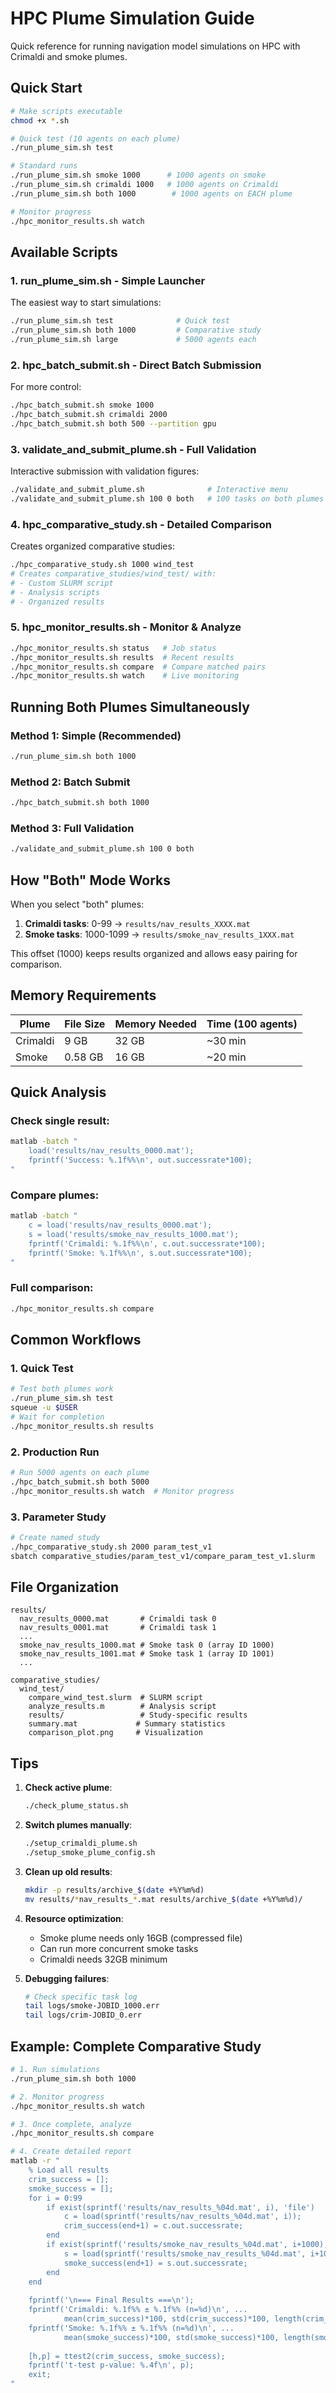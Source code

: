 # HPC Plume Simulation Guide

Quick reference for running navigation model simulations on HPC with Crimaldi and smoke plumes.

## Quick Start

```bash
# Make scripts executable
chmod +x *.sh

# Quick test (10 agents on each plume)
./run_plume_sim.sh test

# Standard runs
./run_plume_sim.sh smoke 1000      # 1000 agents on smoke
./run_plume_sim.sh crimaldi 1000   # 1000 agents on Crimaldi
./run_plume_sim.sh both 1000        # 1000 agents on EACH plume

# Monitor progress
./hpc_monitor_results.sh watch
```

## Available Scripts

### 1. **run_plume_sim.sh** - Simple Launcher
The easiest way to start simulations:
```bash
./run_plume_sim.sh test              # Quick test
./run_plume_sim.sh both 1000         # Comparative study
./run_plume_sim.sh large             # 5000 agents each
```

### 2. **hpc_batch_submit.sh** - Direct Batch Submission
For more control:
```bash
./hpc_batch_submit.sh smoke 1000
./hpc_batch_submit.sh crimaldi 2000
./hpc_batch_submit.sh both 500 --partition gpu
```

### 3. **validate_and_submit_plume.sh** - Full Validation
Interactive submission with validation figures:
```bash
./validate_and_submit_plume.sh              # Interactive menu
./validate_and_submit_plume.sh 100 0 both   # 100 tasks on both plumes
```

### 4. **hpc_comparative_study.sh** - Detailed Comparison
Creates organized comparative studies:
```bash
./hpc_comparative_study.sh 1000 wind_test
# Creates comparative_studies/wind_test/ with:
# - Custom SLURM script
# - Analysis scripts
# - Organized results
```

### 5. **hpc_monitor_results.sh** - Monitor & Analyze
```bash
./hpc_monitor_results.sh status   # Job status
./hpc_monitor_results.sh results  # Recent results
./hpc_monitor_results.sh compare  # Compare matched pairs
./hpc_monitor_results.sh watch    # Live monitoring
```

## Running Both Plumes Simultaneously

### Method 1: Simple (Recommended)
```bash
./run_plume_sim.sh both 1000
```

### Method 2: Batch Submit
```bash
./hpc_batch_submit.sh both 1000
```

### Method 3: Full Validation
```bash
./validate_and_submit_plume.sh 100 0 both
```

## How "Both" Mode Works

When you select "both" plumes:
1. **Crimaldi tasks**: 0-99 → `results/nav_results_XXXX.mat`
2. **Smoke tasks**: 1000-1099 → `results/smoke_nav_results_1XXX.mat`

This offset (1000) keeps results organized and allows easy pairing for comparison.

## Memory Requirements

| Plume | File Size | Memory Needed | Time (100 agents) |
|-------|-----------|---------------|-------------------|
| Crimaldi | 9 GB | 32 GB | ~30 min |
| Smoke | 0.58 GB | 16 GB | ~20 min |

## Quick Analysis

### Check single result:
```bash
matlab -batch "
    load('results/nav_results_0000.mat');
    fprintf('Success: %.1f%%\n', out.successrate*100);
"
```

### Compare plumes:
```bash
matlab -batch "
    c = load('results/nav_results_0000.mat');
    s = load('results/smoke_nav_results_1000.mat');
    fprintf('Crimaldi: %.1f%%\n', c.out.successrate*100);
    fprintf('Smoke: %.1f%%\n', s.out.successrate*100);
"
```

### Full comparison:
```bash
./hpc_monitor_results.sh compare
```

## Common Workflows

### 1. Quick Test
```bash
# Test both plumes work
./run_plume_sim.sh test
squeue -u $USER
# Wait for completion
./hpc_monitor_results.sh results
```

### 2. Production Run
```bash
# Run 5000 agents on each plume
./hpc_batch_submit.sh both 5000
./hpc_monitor_results.sh watch  # Monitor progress
```

### 3. Parameter Study
```bash
# Create named study
./hpc_comparative_study.sh 2000 param_test_v1
sbatch comparative_studies/param_test_v1/compare_param_test_v1.slurm
```

## File Organization

```
results/
  nav_results_0000.mat       # Crimaldi task 0
  nav_results_0001.mat       # Crimaldi task 1
  ...
  smoke_nav_results_1000.mat # Smoke task 0 (array ID 1000)
  smoke_nav_results_1001.mat # Smoke task 1 (array ID 1001)
  ...

comparative_studies/
  wind_test/
    compare_wind_test.slurm  # SLURM script
    analyze_results.m        # Analysis script
    results/                 # Study-specific results
    summary.mat             # Summary statistics
    comparison_plot.png     # Visualization
```

## Tips

1. **Check active plume**: 
   ```bash
   ./check_plume_status.sh
   ```

2. **Switch plumes manually**:
   ```bash
   ./setup_crimaldi_plume.sh
   ./setup_smoke_plume_config.sh
   ```

3. **Clean up old results**:
   ```bash
   mkdir -p results/archive_$(date +%Y%m%d)
   mv results/*nav_results_*.mat results/archive_$(date +%Y%m%d)/
   ```

4. **Resource optimization**:
   - Smoke plume needs only 16GB (compressed file)
   - Can run more concurrent smoke tasks
   - Crimaldi needs 32GB minimum

5. **Debugging failures**:
   ```bash
   # Check specific task log
   tail logs/smoke-JOBID_1000.err
   tail logs/crim-JOBID_0.err
   ```

## Example: Complete Comparative Study

```bash
# 1. Run simulations
./run_plume_sim.sh both 1000

# 2. Monitor progress
./hpc_monitor_results.sh watch

# 3. Once complete, analyze
./hpc_monitor_results.sh compare

# 4. Create detailed report
matlab -r "
    % Load all results
    crim_success = [];
    smoke_success = [];
    for i = 0:99
        if exist(sprintf('results/nav_results_%04d.mat', i), 'file')
            c = load(sprintf('results/nav_results_%04d.mat', i));
            crim_success(end+1) = c.out.successrate;
        end
        if exist(sprintf('results/smoke_nav_results_%04d.mat', i+1000), 'file')
            s = load(sprintf('results/smoke_nav_results_%04d.mat', i+1000));
            smoke_success(end+1) = s.out.successrate;
        end
    end
    
    fprintf('\n=== Final Results ===\n');
    fprintf('Crimaldi: %.1f%% ± %.1f%% (n=%d)\n', ...
            mean(crim_success)*100, std(crim_success)*100, length(crim_success));
    fprintf('Smoke: %.1f%% ± %.1f%% (n=%d)\n', ...
            mean(smoke_success)*100, std(smoke_success)*100, length(smoke_success));
    
    [h,p] = ttest2(crim_success, smoke_success);
    fprintf('t-test p-value: %.4f\n', p);
    exit;
"
```